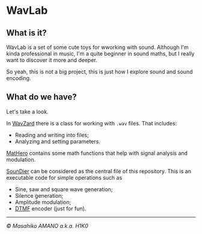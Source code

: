 # WavLab

## What is it?

WavLab is a set of some cute toys for wworking with sound. Although I'm kinda professional in music, I'm a quite beginner in sound maths, but I really want to discover it more and deeper.

So yeah, this is not a big project, this is just how I explore sound and sound encoding.

## What do we have?

Let's take a look.

In [WavZard](WavZard.py) there is a class for working with `.wav` files. That includes:
- Reading and writing into files;
- Analyzing and setting parameters.

[MatHero](MatHero.py) contains some math functions that help with signal analysis and modulation.

[SounDier](SounDier.py) can be considered as the central file of this repository. This is an executable code for simple operations such as
- Sine, saw and square wave generation;
- Silence generation;
- Amplitude modulation;
- [DTMF](https://en.wikipedia.org/wiki/Dual-tone_multi-frequency_signaling) encoder (just for fun).

---

*&copy; Masahiko AMANO a.k.a. H1K0*